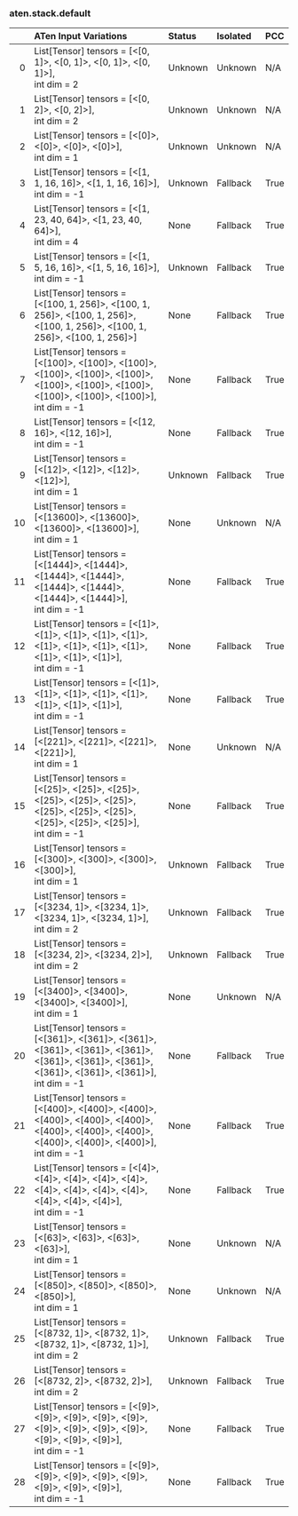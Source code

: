 ### aten.stack.default
|    | ATen Input Variations                                                                                                                                | Status   | Isolated   | PCC   |
|---:|:-----------------------------------------------------------------------------------------------------------------------------------------------------|:---------|:-----------|:------|
|  0 | List[Tensor] tensors = [<[0, 1]>, <[0, 1]>, <[0, 1]>, <[0, 1]>],<br>int dim = 2                                                                      | Unknown  | Unknown    | N/A   |
|  1 | List[Tensor] tensors = [<[0, 2]>, <[0, 2]>],<br>int dim = 2                                                                                          | Unknown  | Unknown    | N/A   |
|  2 | List[Tensor] tensors = [<[0]>, <[0]>, <[0]>, <[0]>],<br>int dim = 1                                                                                  | Unknown  | Unknown    | N/A   |
|  3 | List[Tensor] tensors = [<[1, 1, 16, 16]>, <[1, 1, 16, 16]>],<br>int dim = -1                                                                         | Unknown  | Fallback   | True  |
|  4 | List[Tensor] tensors = [<[1, 23, 40, 64]>, <[1, 23, 40, 64]>],<br>int dim = 4                                                                        | None     | Fallback   | True  |
|  5 | List[Tensor] tensors = [<[1, 5, 16, 16]>, <[1, 5, 16, 16]>],<br>int dim = -1                                                                         | Unknown  | Fallback   | True  |
|  6 | List[Tensor] tensors = [<[100, 1, 256]>, <[100, 1, 256]>, <[100, 1, 256]>, <[100, 1, 256]>, <[100, 1, 256]>, <[100, 1, 256]>]                        | None     | Fallback   | True  |
|  7 | List[Tensor] tensors = [<[100]>, <[100]>, <[100]>, <[100]>, <[100]>, <[100]>, <[100]>, <[100]>, <[100]>, <[100]>, <[100]>, <[100]>],<br>int dim = -1 | None     | Fallback   | True  |
|  8 | List[Tensor] tensors = [<[12, 16]>, <[12, 16]>],<br>int dim = -1                                                                                     | None     | Fallback   | True  |
|  9 | List[Tensor] tensors = [<[12]>, <[12]>, <[12]>, <[12]>],<br>int dim = 1                                                                              | Unknown  | Fallback   | True  |
| 10 | List[Tensor] tensors = [<[13600]>, <[13600]>, <[13600]>, <[13600]>],<br>int dim = 1                                                                  | None     | Unknown    | N/A   |
| 11 | List[Tensor] tensors = [<[1444]>, <[1444]>, <[1444]>, <[1444]>, <[1444]>, <[1444]>, <[1444]>, <[1444]>],<br>int dim = -1                             | None     | Fallback   | True  |
| 12 | List[Tensor] tensors = [<[1]>, <[1]>, <[1]>, <[1]>, <[1]>, <[1]>, <[1]>, <[1]>, <[1]>, <[1]>, <[1]>, <[1]>],<br>int dim = -1                         | None     | Fallback   | True  |
| 13 | List[Tensor] tensors = [<[1]>, <[1]>, <[1]>, <[1]>, <[1]>, <[1]>, <[1]>, <[1]>],<br>int dim = -1                                                     | None     | Fallback   | True  |
| 14 | List[Tensor] tensors = [<[221]>, <[221]>, <[221]>, <[221]>],<br>int dim = 1                                                                          | None     | Unknown    | N/A   |
| 15 | List[Tensor] tensors = [<[25]>, <[25]>, <[25]>, <[25]>, <[25]>, <[25]>, <[25]>, <[25]>, <[25]>, <[25]>, <[25]>, <[25]>],<br>int dim = -1             | None     | Fallback   | True  |
| 16 | List[Tensor] tensors = [<[300]>, <[300]>, <[300]>, <[300]>],<br>int dim = 1                                                                          | Unknown  | Fallback   | True  |
| 17 | List[Tensor] tensors = [<[3234, 1]>, <[3234, 1]>, <[3234, 1]>, <[3234, 1]>],<br>int dim = 2                                                          | Unknown  | Fallback   | True  |
| 18 | List[Tensor] tensors = [<[3234, 2]>, <[3234, 2]>],<br>int dim = 2                                                                                    | Unknown  | Fallback   | True  |
| 19 | List[Tensor] tensors = [<[3400]>, <[3400]>, <[3400]>, <[3400]>],<br>int dim = 1                                                                      | None     | Unknown    | N/A   |
| 20 | List[Tensor] tensors = [<[361]>, <[361]>, <[361]>, <[361]>, <[361]>, <[361]>, <[361]>, <[361]>, <[361]>, <[361]>, <[361]>, <[361]>],<br>int dim = -1 | None     | Fallback   | True  |
| 21 | List[Tensor] tensors = [<[400]>, <[400]>, <[400]>, <[400]>, <[400]>, <[400]>, <[400]>, <[400]>, <[400]>, <[400]>, <[400]>, <[400]>],<br>int dim = -1 | None     | Fallback   | True  |
| 22 | List[Tensor] tensors = [<[4]>, <[4]>, <[4]>, <[4]>, <[4]>, <[4]>, <[4]>, <[4]>, <[4]>, <[4]>, <[4]>, <[4]>],<br>int dim = -1                         | None     | Fallback   | True  |
| 23 | List[Tensor] tensors = [<[63]>, <[63]>, <[63]>, <[63]>],<br>int dim = 1                                                                              | None     | Unknown    | N/A   |
| 24 | List[Tensor] tensors = [<[850]>, <[850]>, <[850]>, <[850]>],<br>int dim = 1                                                                          | None     | Unknown    | N/A   |
| 25 | List[Tensor] tensors = [<[8732, 1]>, <[8732, 1]>, <[8732, 1]>, <[8732, 1]>],<br>int dim = 2                                                          | Unknown  | Fallback   | True  |
| 26 | List[Tensor] tensors = [<[8732, 2]>, <[8732, 2]>],<br>int dim = 2                                                                                    | Unknown  | Fallback   | True  |
| 27 | List[Tensor] tensors = [<[9]>, <[9]>, <[9]>, <[9]>, <[9]>, <[9]>, <[9]>, <[9]>, <[9]>, <[9]>, <[9]>, <[9]>],<br>int dim = -1                         | None     | Fallback   | True  |
| 28 | List[Tensor] tensors = [<[9]>, <[9]>, <[9]>, <[9]>, <[9]>, <[9]>, <[9]>, <[9]>],<br>int dim = -1                                                     | None     | Fallback   | True  |

